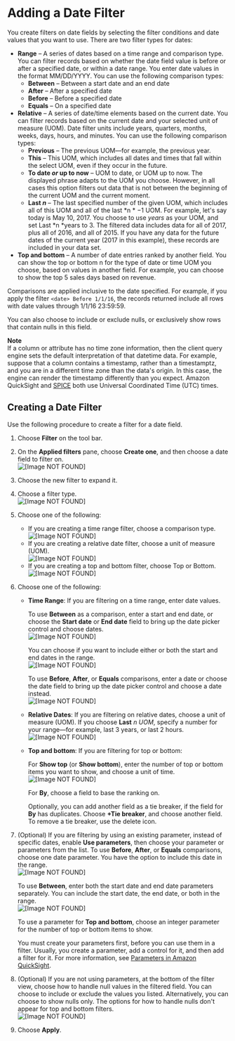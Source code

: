 # Adding a Date Filter<a name="add-a-date-filter2"></a>

You create filters on date fields by selecting the filter conditions and date values that you want to use\. There are two filter types for dates:
+ **Range** – A series of dates based on a time range and comparison type\. You can filter records based on whether the date field value is before or after a specified date, or within a date range\. You enter date values in the format MM/DD/YYYY\. You can use the following comparison types:
  + **Between** – Between a start date and an end date
  + **After** – After a specified date
  + **Before** – Before a specified date
  + **Equals** – On a specified date
+ **Relative** – A series of date/time elements based on the current date\. You can filter records based on the current date and your selected unit of measure \(UOM\)\. Date filter units include years, quarters, months, weeks, days, hours, and minutes\. You can use the following comparison types:
  + **Previous** – The previous UOM—for example, the previous year\.
  + **This** – This UOM, which includes all dates and times that fall within the select UOM, even if they occur in the future\.
  + **To date *or* up to now** – UOM to date, or UOM up to now\. The displayed phrase adapts to the UOM you choose\. However, in all cases this option filters out data that is not between the beginning of the current UOM and the current moment\.
  + **Last *n*** – The last specified number of the given UOM, which includes all of this UOM and all of the last *n * −1 UOM\. For example, let's say today is May 10, 2017\. You choose to use *years* as your UOM, and set Last *n *years to 3\. The filtered data includes data for all of 2017, plus all of 2016, and all of 2015\. If you have any data for the future dates of the current year \(2017 in this example\), these records are included in your data set\.
+ **Top and bottom** – A number of date entries ranked by another field\. You can show the top or bottom n for the type of date or time UOM you choose, based on values in another field\. For example, you can choose to show the top 5 sales days based on revenue\.

Comparisons are applied inclusive to the date specified\. For example, if you apply the filter `<date> Before 1/1/16`, the records returned include all rows with date values through 1/1/16 23:59:59\.

You can also choose to include or exclude nulls, or exclusively show rows that contain nulls in this field\.

**Note**  
If a column or attribute has no time zone information, then the client query engine sets the default interpretation of that datetime data\. For example, suppose that a column contains a timestamp, rather than a timestamptz, and you are in a different time zone than the data's origin\. In this case, the engine can render the timestamp differently than you expect\. Amazon QuickSight and [SPICE](welcome.md#spice) both use Universal Coordinated Time \(UTC\) times\. 

## Creating a Date Filter<a name="create-a-date-filter2"></a>

Use the following procedure to create a filter for a date field\.

1. Choose **Filter** on the tool bar\.

1. On the **Applied filters** pane, choose **Create one**, and then choose a date field to filter on\.  
![\[Image NOT FOUND\]](http://docs.aws.amazon.com/quicksight/latest/user/images/filter-date-new.png)

1. Choose the new filter to expand it\.

1. Choose a filter type\.  
![\[Image NOT FOUND\]](http://docs.aws.amazon.com/quicksight/latest/user/images/filter-date-filter-type.png)

1. Choose one of the following:
   + If you are creating a time range filter, choose a comparison type\.  
![\[Image NOT FOUND\]](http://docs.aws.amazon.com/quicksight/latest/user/images/filter-date-time-range-comparison-type.png)
   + If you are creating a relative date filter, choose a unit of measure \(UOM\)\.  
![\[Image NOT FOUND\]](http://docs.aws.amazon.com/quicksight/latest/user/images/filter-date-relative-dates-unit.png)
   + If you are creating a top and bottom filter, choose Top or Bottom\.   
![\[Image NOT FOUND\]](http://docs.aws.amazon.com/quicksight/latest/user/images/filter-date-top-and-bottom.png)

1. Choose one of the following:
   + **Time Range**: If you are filtering on a time range, enter date values\.

     To use **Between** as a comparison, enter a start and end date, or choose the **Start date** or **End date** field to bring up the date picker control and choose dates\.  
![\[Image NOT FOUND\]](http://docs.aws.amazon.com/quicksight/latest/user/images/filter-date.png)

     You can choose if you want to include either or both the start and end dates in the range\.  
![\[Image NOT FOUND\]](http://docs.aws.amazon.com/quicksight/latest/user/images/filter-date1.png)

     To use **Before**, **After**, or **Equals** comparisons, enter a date or choose the date field to bring up the date picker control and choose a date instead\.  
![\[Image NOT FOUND\]](http://docs.aws.amazon.com/quicksight/latest/user/images/filter-date2.png)
   + **Relative Dates**: If you are filtering on relative dates, choose a unit of measure \(UOM\)\. If you choose **Last** *n* *UOM*, specify a number for your range—for example, last 3 years, or last 2 hours\.  
![\[Image NOT FOUND\]](http://docs.aws.amazon.com/quicksight/latest/user/images/filter-date-relative-dates-options.png)
   + **Top and bottom**: If you are filtering for top or bottom:

     For **Show top** \(or **Show bottom**\), enter the number of top or bottom items you want to show, and choose a unit of time\.   
![\[Image NOT FOUND\]](http://docs.aws.amazon.com/quicksight/latest/user/images/filter-date-top-bottom.png)

     For **By**, choose a field to base the ranking on\. 

     Optionally, you can add another field as a tie breaker, if the field for **By** has duplicates\. Choose **\+Tie breaker**, and choose another field\. To remove a tie breaker, use the delete icon\.

1. \(Optional\) If you are filtering by using an existing parameter, instead of specific dates, enable **Use parameters**, then choose your parameter or parameters from the list\. To use **Before**, **After**, or **Equals** comparisons, choose one date parameter\. You have the option to include this date in the range\.   
![\[Image NOT FOUND\]](http://docs.aws.amazon.com/quicksight/latest/user/images/filter-time-range-parameter.png)

   To use **Between**, enter both the start date and end date parameters separately\. You can include the start date, the end date, or both in the range\.   
![\[Image NOT FOUND\]](http://docs.aws.amazon.com/quicksight/latest/user/images/filter-time-range-parameters.png)

   To use a parameter for **Top and bottom**, choose an integer parameter for the number of top or bottom items to show\. 

   You must create your parameters first, before you can use them in a filter\. Usually, you create a parameter, add a control for it, and then add a filter for it\. For more information, see [Parameters in Amazon QuickSight](parameters-in-quicksight.md)\.

1. \(Optional\) If you are not using parameters, at the bottom of the filter view, choose how to handle null values in the filtered field\. You can choose to include or exclude the values you listed\. Alternatively, you can choose to show nulls only\. The options for how to handle nulls don't appear for top and bottom filters\.  
![\[Image NOT FOUND\]](http://docs.aws.amazon.com/quicksight/latest/user/images/filter-nulls.png)

1. Choose **Apply**\.